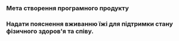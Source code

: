 ### Мета створення програмного продукту

### Надати пояснення вживанню їжі для підтримки стану фізичного здоров'я та співу.
